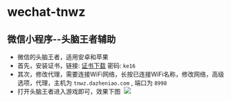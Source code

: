 # wechat-tnwz
## 微信小程序--头脑王者辅助

- 微信的头脑王者，适用安卓和苹果
- 首先，安装证书，链接: [证书下载](http://t.cn/RQQyIGC) 密码: `ke16`
- 其次，修改代理，需要连接WiFi网络，长按已连接WiFi名称，修改网络，高级选项，代理，主机为 `tnwz.dazheniao.com` , 端口为 `8998`
- 打开头脑王者进入游戏即可，效果下图
  ![](https://github.com/sowee121/wechat-tnwz/raw/master/wechat.png)



